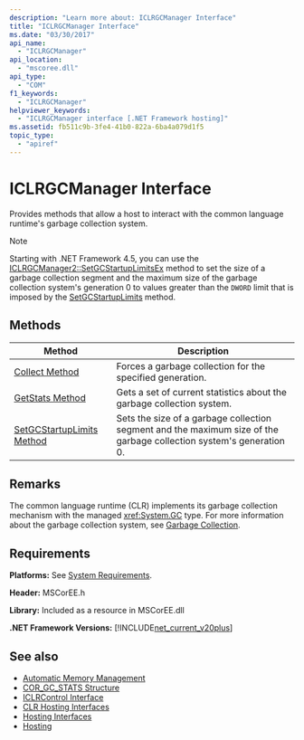```yaml
---
description: "Learn more about: ICLRGCManager Interface"
title: "ICLRGCManager Interface"
ms.date: "03/30/2017"
api_name: 
  - "ICLRGCManager"
api_location: 
  - "mscoree.dll"
api_type: 
  - "COM"
f1_keywords: 
  - "ICLRGCManager"
helpviewer_keywords: 
  - "ICLRGCManager interface [.NET Framework hosting]"
ms.assetid: fb511c9b-3fe4-41b0-822a-6ba4a079d1f5
topic_type: 
  - "apiref"
---
```

# ICLRGCManager Interface

Provides methods that allow a host to interact with the common language runtime's garbage collection system.  
  
> [!NOTE]
> Starting with .NET Framework 4.5, you can use the [ICLRGCManager2::SetGCStartupLimitsEx](iclrgcmanager2-setgcstartuplimitsex-method.md) method to set the size of a garbage collection segment and the maximum size of the garbage collection system's generation 0 to values greater than the `DWORD` limit that is imposed by the [SetGCStartupLimits](iclrgcmanager-setgcstartuplimits-method.md) method.  
  
## Methods  
  
|Method|Description|  
|------------|-----------------|  
|[Collect Method](iclrgcmanager-collect-method.md)|Forces a garbage collection for the specified generation.|  
|[GetStats Method](iclrgcmanager-getstats-method.md)|Gets a set of current statistics about the garbage collection system.|  
|[SetGCStartupLimits Method](iclrgcmanager-setgcstartuplimits-method.md)|Sets the size of a garbage collection segment and the maximum size of the garbage collection system's generation 0.|  
  
## Remarks  

 The common language runtime (CLR) implements its garbage collection mechanism with the managed <xref:System.GC> type. For more information about the garbage collection system, see [Garbage Collection](../../../standard/garbage-collection/index.md).  
  
## Requirements  

 **Platforms:** See [System Requirements](../../../../framework/get-started/system-requirements.md).  
  
 **Header:** MSCorEE.h  
  
 **Library:** Included as a resource in MSCorEE.dll  
  
 **.NET Framework Versions:** [!INCLUDE[net_current_v20plus](../../../../includes/net-current-v20plus-md.md)]  
  
## See also

- [Automatic Memory Management](../../../standard/automatic-memory-management.md)
- [COR_GC_STATS Structure](cor-gc-stats-structure.md)
- [ICLRControl Interface](iclrcontrol-interface.md)
- [CLR Hosting Interfaces](clr-hosting-interfaces.md)
- [Hosting Interfaces](hosting-interfaces.md)
- [Hosting](index.md)

